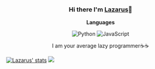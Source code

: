 <!-- ### Hi there I'm [Lazarus](https://github.com/lazarusking)👋  -->
<div align="center">
  <h3>Hi there I'm <a href="https://github.com/lazarusking">Lazarus</a>👋  </h3>
  <p>
    <strong>Languages</strong>
  </p>
  <img alt="Python" src="https://img.shields.io/badge/python-blue?style=for-the-badge&logo=python&logoColor=ffdd54"/> 
  <img alt="JavaScript" src="https://img.shields.io/badge/javascript-yellow?style=for-the-badge&logo=javascript">
  <!-- <img alt="Java" src="https://img.shields.io/badge/java-brown?style=for-the-badge&logo=java&logoColor=white"/> -->
  <br>
  <p>I am your average lazy programmer☕☕</p>

</div>

[![Lazarus' stats](https://github-readme-stats.vercel.app/api?username=lazarusking&theme=cobalt&show_icons=true&title_color=blue)](https://lk-readme-stats.vercel.app/)
<a href="https://lk-readme-stats.vercel.app">
  <img src="https://github-readme-stats.vercel.app/api/top-langs/?username=lazarusking&layout=compact&hide=html&theme=cobalt&title_color=blue">
</a>   
<!--[![Top Langs](https://github-readme-stats.vercel.app/api/top-langs/?username=lazarusking&layout=compact&hide=html&theme=cobalt&title_color=blue)](https://lk-readme-stats.vercel.app/) -->
<!--<a href="https://github.com/lazarusking/Web_Dev_Bootcamp/tree/main/TinDog-Start-master">
  <img align="center" src="https://github-readme-stats.vercel.app/api/pin/?username=lazarusking&repo=Web_Dev_Bootcamp" />
</a>-->
<!--<a href="https://github.com/lazarusking/tg-timetable-bot">
  <img align="center" src="https://github-readme-stats.vercel.app/api/pin/?username=lazarusking&repo=tg-timetable-bot" />
</a>-->

<!--
**lazarusking/lazarusking** is a ✨ _special_ ✨ repository because its `README.md` (this file) appears on your GitHub profile.

Here are some ideas to get you started:

- 🔭 I’m currently working on ...
- 🌱 I’m currently learning ...
- 👯 I’m looking to collaborate on ...
- 🤔 I’m looking for help with ...
- 💬 Ask me about ...
- 📫 How to reach me: ...
- 😄 Pronouns: ...
- ⚡ Fun fact: ...
-->
